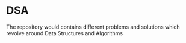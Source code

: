 # DSA
The repository would contains different problems and solutions which revolve around Data Structures and Algorithms
